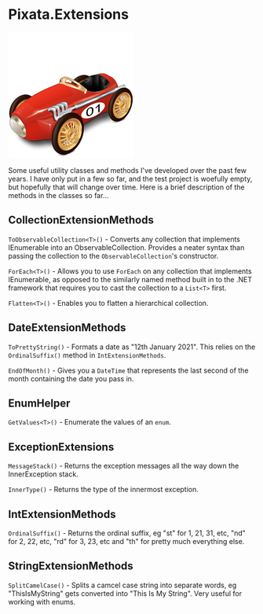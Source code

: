 # Pixata.Extensions

![Pixata](https://github.com/MrYossu/Pixata.Utilities/raw/master/Pixata.Extensions/Icon/Vroum%20Vroum.png "Pixata") 

Some useful utility classes and methods I've developed over the past few years. I have only put in a few so far, and the test project is woefully empty, but hopefully that will change over time. Here is a brief description of the methods in the classes so far...

## CollectionExtensionMethods
`ToObservableCollection<T>()` - Converts any collection that implements IEnumerable<T> into an ObservableCollection<T>. Provides a neater syntax than passing the collection to the `ObservableCollection`'s constructor.

`ForEach<T>()` - Allows you to use `ForEach` on any collection that implements IEnumerable<T>, as opposed to the similarly named method built in to the .NET framework that requires you to cast the collection to a `List<T>` first.

`Flatten<T>()` - Enables you to flatten a hierarchical collection.

## DateExtensionMethods
`ToPrettyString()` - Formats a date as "12th January 2021". This relies on the `OrdinalSuffix()` method in `IntExtensionMethods`.

`EndOfMonth()` - Gives you a `DateTime` that represents the last second of the month containing the date you pass in.

## EnumHelper
`GetValues<T>()` - Enumerate the values of an `enum`.

## ExceptionExtensions
`MessageStack()` - Returns the exception messages all the way down the InnerException stack.

`InnerType()` - Returns the type of the innermost exception.

## IntExtensionMethods
`OrdinalSuffix()` - Returns the ordinal suffix, eg "st" for 1, 21, 31, etc, "nd" for 2, 22, etc, "rd" for 3, 23, etc and "th" for pretty much everything else.

## StringExtensionMethods
`SplitCamelCase()` - Splits a camcel case string into separate words, eg "ThisIsMyString" gets converted into "This Is My String". Very useful for working with enums.
